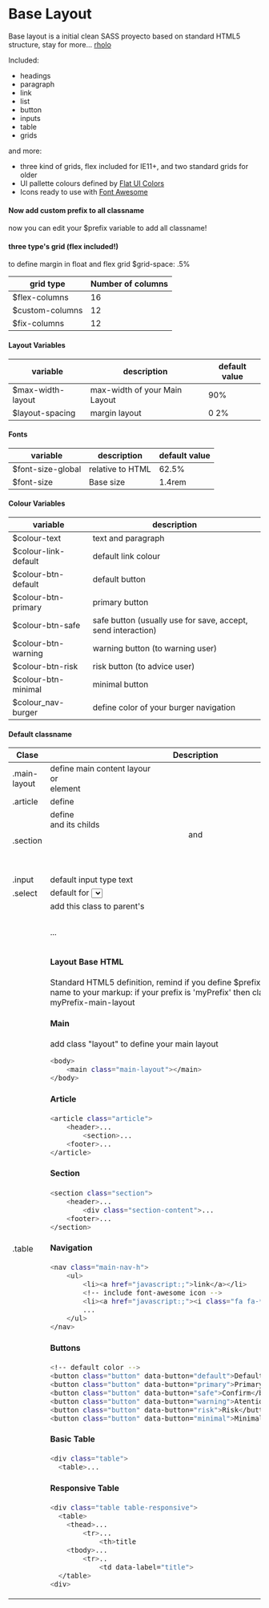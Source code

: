 Base Layout
=========
Base layout is a initial clean SASS proyecto based on standard HTML5 structure, stay for more... [rholo]

Included:
- headings
- paragraph
- link
- list
- button
- inputs
- table
- grids

and more:
- three kind of grids, flex included for IE11+, and two standard grids for older
- UI pallette colours defined by [Flat UI Colors]
- Icons ready to use with [Font Awesome]

#### Now add custom prefix to all classname
now you can edit your $prefix variable to add all classname!

#### three type's grid (flex included!)
to define margin in float and flex grid $grid-space: .5%

| grid type | Number of columns
| ------ | ------ |
| $flex-columns | 16
| $custom-columns | 12
| $fix-columns | 12

#### Layout Variables
| variable | description | default value
| ------ | ------ | ------ |
| $max-width-layout | max-width of your Main Layout | 90%
| $layout-spacing | margin layout | 0 2%

#### Fonts
| variable | description | default value
| ------ | ------ | ------ |
| $font-size-global | relative to HTML | 62.5%
| $font-size | Base size | 1.4rem

#### Colour Variables

| variable | description
| ------ | ------ |
| $colour-text | text and paragraph
| $colour-link-default | default link colour
| $colour-btn-default | default button
| $colour-btn-primary | primary button
| $colour-btn-safe | safe button (usually use for save, accept, send interaction)
| $colour-btn-warning | warning button (to warning user)
| $colour-btn-risk | risk button (to advice user)
| $colour-btn-minimal | minimal button
| $colour_nav-burger | define color of your burger navigation

#### Default classname
| Clase | Description |
| ------ | ------ |
| .main-layout | define main content layour <main> or <div> element|
| .article | define <article> |
| .section | define <section> and its childs <header> and <footer> |
| .input | default input type text |
| .select | default for <select> |
| .table | add this class to parent's <table> <div class="table"><table>...

#### Layout Base HTML
Standard HTML5 definition, remind if you define $prefix you need add this name to your markup: if your prefix is 'myPrefix' then classname will be myPrefix-main-layout

#### Main
add class "layout" to define your main layout
```sh
<body>
    <main class="main-layout"></main>
</body>
```
#### Article
```sh
<article class="article">
    <header>...
        <section>...
    <footer>...
</article>
```

#### Section
```sh
<section class="section">
    <header>...
        <div class="section-content">...
    <footer>...
</section>
```

#### Navigation
```sh
<nav class="main-nav-h">
	<ul>
		<li><a href="javascript:;">link</a></li>
		<!-- include font-awesome icon -->
		<li><a href="javascript:;"><i class="fa fa-*"></i>link</a></li>
		...
	</ul>
</nav>
```

#### Buttons
```sh
<!-- default color -->
<button class="button" data-button="default">Default</button>
<button class="button" data-button="primary">Primary</button>
<button class="button" data-button="safe">Confirm</button>
<button class="button" data-button="warning">Atention</button>
<button class="button" data-button="risk">Risk</button>
<button class="button" data-button="minimal">Minimal</button>
```

#### Basic Table
```sh
<div class="table">
  <table>...
```
#### Responsive Table
```sh
<div class="table table-responsive">
  <table>
    <thead>...
        <tr>...
            <th>title
    <tbody>...
        <tr>..
            <td data-label="title">
  </table>
<div>
```

[rholo]: <http://rholo.cl/labs/layout-base>
[Font Awesome]: <http://fontawesome.io/get-started/>
[Flat UI Colors]: <http://flatuicolors.com/>
